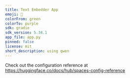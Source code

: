 ```yaml
---
title: Text Embedder App
emoji: 🐢
colorFrom: green
colorTo: purple
sdk: gradio
sdk_version: 5.34.1
app_file: app.py
pinned: false
license: mit
short_description: using qwen
---
```


Check out the configuration reference at https://huggingface.co/docs/hub/spaces-config-reference
